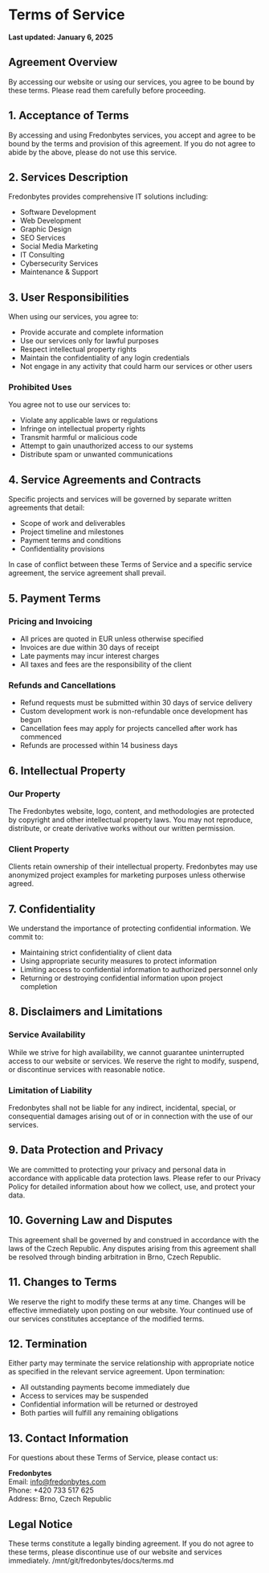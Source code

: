# Terms of Service

**Last updated: January 6, 2025**

## Agreement Overview

By accessing our website or using our services, you agree to be bound by these terms. Please read them carefully before proceeding.

## 1. Acceptance of Terms

By accessing and using Fredonbytes services, you accept and agree to be bound by the terms and provision of this agreement. If you do not agree to abide by the above, please do not use this service.

## 2. Services Description

Fredonbytes provides comprehensive IT solutions including:

- Software Development
- Web Development
- Graphic Design
- SEO Services
- Social Media Marketing
- IT Consulting
- Cybersecurity Services
- Maintenance & Support

## 3. User Responsibilities

When using our services, you agree to:

- Provide accurate and complete information
- Use our services only for lawful purposes
- Respect intellectual property rights
- Maintain the confidentiality of any login credentials
- Not engage in any activity that could harm our services or other users

### Prohibited Uses

You agree not to use our services to:

- Violate any applicable laws or regulations
- Infringe on intellectual property rights
- Transmit harmful or malicious code
- Attempt to gain unauthorized access to our systems
- Distribute spam or unwanted communications

## 4. Service Agreements and Contracts

Specific projects and services will be governed by separate written agreements that detail:

- Scope of work and deliverables
- Project timeline and milestones
- Payment terms and conditions
- Confidentiality provisions

In case of conflict between these Terms of Service and a specific service agreement, the service agreement shall prevail.

## 5. Payment Terms

### Pricing and Invoicing

- All prices are quoted in EUR unless otherwise specified
- Invoices are due within 30 days of receipt
- Late payments may incur interest charges
- All taxes and fees are the responsibility of the client

### Refunds and Cancellations

- Refund requests must be submitted within 30 days of service delivery
- Custom development work is non-refundable once development has begun
- Cancellation fees may apply for projects cancelled after work has commenced
- Refunds are processed within 14 business days

## 6. Intellectual Property

### Our Property

The Fredonbytes website, logo, content, and methodologies are protected by copyright and other intellectual property laws. You may not reproduce, distribute, or create derivative works without our written permission.

### Client Property

Clients retain ownership of their intellectual property. Fredonbytes may use anonymized project examples for marketing purposes unless otherwise agreed.

## 7. Confidentiality

We understand the importance of protecting confidential information. We commit to:

- Maintaining strict confidentiality of client data
- Using appropriate security measures to protect information
- Limiting access to confidential information to authorized personnel only
- Returning or destroying confidential information upon project completion

## 8. Disclaimers and Limitations

### Service Availability

While we strive for high availability, we cannot guarantee uninterrupted access to our website or services. We reserve the right to modify, suspend, or discontinue services with reasonable notice.

### Limitation of Liability

Fredonbytes shall not be liable for any indirect, incidental, special, or consequential damages arising out of or in connection with the use of our services.

## 9. Data Protection and Privacy

We are committed to protecting your privacy and personal data in accordance with applicable data protection laws. Please refer to our Privacy Policy for detailed information about how we collect, use, and protect your data.

## 10. Governing Law and Disputes

This agreement shall be governed by and construed in accordance with the laws of the Czech Republic. Any disputes arising from this agreement shall be resolved through binding arbitration in Brno, Czech Republic.

## 11. Changes to Terms

We reserve the right to modify these terms at any time. Changes will be effective immediately upon posting on our website. Your continued use of our services constitutes acceptance of the modified terms.

## 12. Termination

Either party may terminate the service relationship with appropriate notice as specified in the relevant service agreement. Upon termination:

- All outstanding payments become immediately due
- Access to services may be suspended
- Confidential information will be returned or destroyed
- Both parties will fulfill any remaining obligations

## 13. Contact Information

For questions about these Terms of Service, please contact us:

**Fredonbytes**  
Email: info@fredonbytes.com  
Phone: +420 733 517 625  
Address: Brno, Czech Republic

## Legal Notice

These terms constitute a legally binding agreement. If you do not agree to these terms, please discontinue use of our website and services immediately.</content>
<parameter name="path">/mnt/git/fredonbytes/docs/terms.md